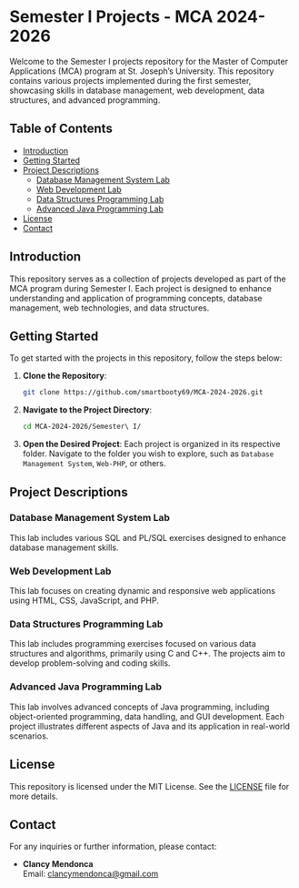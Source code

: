 # Semester I Projects - MCA 2024-2026

Welcome to the Semester I projects repository for the Master of Computer Applications (MCA) program at St. Joseph’s University. This repository contains various projects implemented during the first semester, showcasing skills in database management, web development, data structures, and advanced programming.

## Table of Contents

- [Introduction](#introduction)
- [Getting Started](#getting-started)
- [Project Descriptions](#project-descriptions)
  - [Database Management System Lab](#database-management-system-lab)
  - [Web Development Lab](#web-development-lab)
  - [Data Structures Programming Lab](#data-structures-programming-lab)
  - [Advanced Java Programming Lab](#advanced-java-programming-lab)
- [License](#license)
- [Contact](#contact)

## Introduction

This repository serves as a collection of projects developed as part of the MCA program during Semester I. Each project is designed to enhance understanding and application of programming concepts, database management, web technologies, and data structures.

## Getting Started

To get started with the projects in this repository, follow the steps below:

1. **Clone the Repository**:
   ```bash
   git clone https://github.com/smartbooty69/MCA-2024-2026.git
   ```
2. **Navigate to the Project Directory**:
   ```bash
   cd MCA-2024-2026/Semester\ I/
   ```
3. **Open the Desired Project**:
   Each project is organized in its respective folder. Navigate to the folder you wish to explore, such as `Database Management System`, `Web-PHP`, or others.

## Project Descriptions

### Database Management System Lab

This lab includes various SQL and PL/SQL exercises designed to enhance database management skills. 

### Web Development Lab

This lab focuses on creating dynamic and responsive web applications using HTML, CSS, JavaScript, and PHP.

### Data Structures Programming Lab

This lab includes programming exercises focused on various data structures and algorithms, primarily using C and C++. The projects aim to develop problem-solving and coding skills.

### Advanced Java Programming Lab

This lab involves advanced concepts of Java programming, including object-oriented programming, data handling, and GUI development. Each project illustrates different aspects of Java and its application in real-world scenarios.

## License

This repository is licensed under the MIT License. See the [LICENSE](LICENSE) file for more details.

## Contact

For any inquiries or further information, please contact:

- **Clancy Mendonca**  
  Email: clancymendonca@gmail.com
